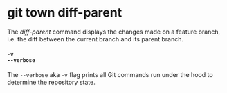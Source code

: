 # git town diff-parent

The _diff-parent_ command displays the changes made on a feature branch, i.e.
the diff between the current branch and its parent branch.

#### `-v`<br>`--verbose`

The `--verbose` aka `-v` flag prints all Git commands run under the hood to
determine the repository state.
